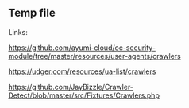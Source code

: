 ## Temp file

Links:

https://github.com/ayumi-cloud/oc-security-module/tree/master/resources/user-agents/crawlers

https://udger.com/resources/ua-list/crawlers

https://github.com/JayBizzle/Crawler-Detect/blob/master/src/Fixtures/Crawlers.php
